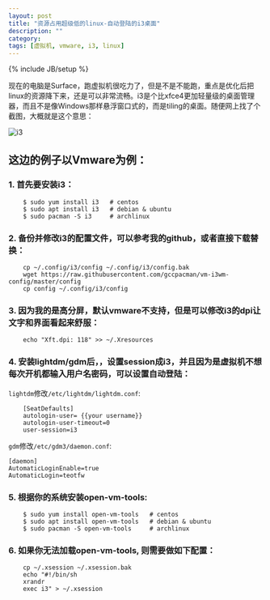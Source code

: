 ```yaml
---
layout: post
title: "资源占用超级低的linux-自动登陆的i3桌面"
description: ""
category: 
tags: [虚拟机, vmware, i3, linux]
---
```

{% include JB/setup %}


现在的电脑是Surface，跑虚拟机很吃力了，但是不是不能跑，重点是优化后把linux的资源降下来，还是可以非常流畅。i3是个比xfce4更加轻量级的桌面管理器，而且不是像Windows那样悬浮窗口式的，而是tiling的桌面。随便网上找了个截图，大概就是这个意思：

![i3](https://i3wm.org/screenshots/i3-1.png)

## 这边的例子以Vmware为例：

### 1. 首先要安装i3：

```
    $ sudo yum install i3   # centos
    $ sudo apt install i3   # debian & ubuntu
    $ sudo pacman -S i3     # archlinux
```

### 2. 备份并修改i3的配置文件，可以参考我的github，或者直接下载替换：

```
    cp ~/.config/i3/config ~/.config/i3/config.bak
    wget https://raw.githubusercontent.com/gccpacman/vm-i3wm-config/master/config
    cp config ~/.config/i3/config
```


### 3. 因为我的是高分屏，默认vmware不支持，但是可以修改i3的dpi让文字和界面看起来舒服：

```
    echo "Xft.dpi: 118" >> ~/.Xresources
```

### 4. 安装lightdm/gdm后，，设置session成i3，并且因为是虚拟机不想每次开机都输入用户名密码，可以设置自动登陆：

`lightdm`修改`/etc/lightdm/lightdm.conf`:

```
    [SeatDefaults]
    autologin-user= {{your username}}
    autologin-user-timeout=0
    user-session=i3
```

`gdm`修改`/etc/gdm3/daemon.conf`:

```
[daemon]
AutomaticLoginEnable=true
AutomaticLogin=teotfw
```


### 5. 根据你的系统安装open-vm-tools:

```    
    $ sudo yum install open-vm-tools   # centos
    $ sudo apt install open-vm-tools   # debian & ubuntu
    $ sudo pacman -S open-vm-tools     # archlinux

```
### 6. 如果你无法加载open-vm-tools, 则需要做如下配置：

```
    cp ~/.xsession ~/.xsession.bak
    echo "#!/bin/sh
    xrandr
    exec i3" > ~/.xsession
```
